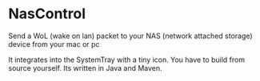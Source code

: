 # NasControl
Send a WoL (wake on lan) packet to your NAS (network attached storage) device from your mac or pc

It integrates into the SystemTray with a tiny icon. You have to build from source yourself.
Its written in Java and Maven.
